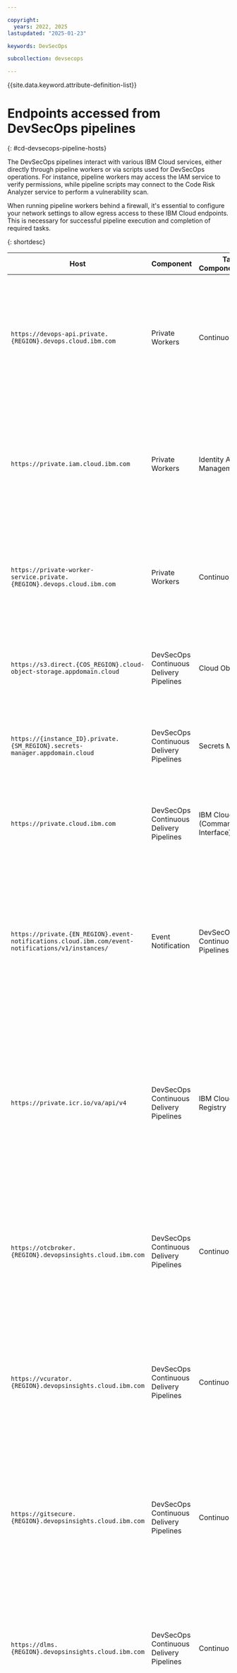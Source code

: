 ```yaml
---

copyright:
  years: 2022, 2025
lastupdated: "2025-01-23"

keywords: DevSecOps

subcollection: devsecops

---
```


{{site.data.keyword.attribute-definition-list}}

# Endpoints accessed from DevSecOps pipelines
{: #cd-devsecops-pipeline-hosts}

The DevSecOps pipelines interact with various IBM Cloud services, either directly through pipeline workers or via scripts used for DevSecOps operations. For instance, pipeline workers may access the IAM service to verify permissions, while pipeline scripts may connect to the Code Risk Analyzer service to perform a vulnerability scan.

When running pipeline workers behind a firewall, it's essential to configure your network settings to allow egress access to these IBM Cloud endpoints. This is necessary for successful pipeline execution and completion of required tasks.

{: shortdesc}

| Host | Component | Target Component/Service |Description |Required/Optional|
|-------------------------------------|------------------------------------------------------------------------------------------------------------------------------|---|---|---|
| `https://devops-api.private.{REGION}.devops.cloud.ibm.com ` | Private Workers | Continuous Delivery | Endpoint for Private Workers to fetch the SCM (Source Code Management) Token (for instance: GitHub Token etc.) in the absence of a user provided access token. | Required |
| `https://private.iam.cloud.ibm.com ` | Private Workers | Identity Access Management | Endpoint for Pipeline Workers to access permissions for perform SCM Operations like: Repository Cloning, Set/Check Pull Request Status. | Required |
| `https://private-worker-service.private.{REGION}.devops.cloud.ibm.com ` | Private Workers | Continuous Delivery | Endpoint for Private Workers to send start and finish notifications. Required only when Slack Integration is configured for Pipelines. | Optional |
| `https://s3.direct.{COS_REGION}.cloud-object-storage.appdomain.cloud ` | DevSecOps Continuous Delivery Pipelines | Cloud Object Store | Endpoints for DevSecOps CD Pipelines to interact with [COS (Cloud Object Store)](https://cloud.ibm.com/docs/cloud-object-storage?topic=cloud-object-storage-endpoints#endpoints-region) Evidence Locker.  | Required |
| `https://{instance_ID}.private.{SM_REGION}.secrets-manager.appdomain.cloud ` | DevSecOps Continuous Delivery Pipelines | Secrets Manager | Endpoint for DevSecOps CD Pipeline to retreive secrets from the [Secret Manager](https://cloud.ibm.com/docs/secrets-manager?topic=secrets-manager-endpoints) Instance | Required |
| `https://private.cloud.ibm.com` | DevSecOps Continuous Delivery Pipelines | IBM Cloud CLI (Command Line Interface) | Endpoint for the DevSecOps CD Pipeline to interact with the IBM Cloud CLI using private endpoint. | Required |
| `https://private.{EN_REGION}.event-notifications.cloud.ibm.com/event-notifications/v1/instances/`  | Event Notification | DevSecOps Continuous Delivery Pipelines | Endpoint for DevSecOps CD Pipeline to send pipeline events to be sent to Event Notification Instance. Required only when Event Notification Integration is configured for DevSecOps CD Pipelines.| Optional |
| `https://private.icr.io/va/api/v4 ` | DevSecOps Continuous Delivery Pipelines | IBM Cloud Container Registry | Endpoint for DevSecOps CD Pipeline to interact with [Vulnerability Advisor](https://cloud.ibm.com/apidocs/vulnerability-advisor). Required only when pipeline run Vulnerability Advisor Scans on the docker images stored in ICR (IBM Cloud Container Registry) | Optional |
| `https://otcbroker.{REGION}.devopsinsights.cloud.ibm.com` | DevSecOps Continuous Delivery Pipelines | Continuous Delivery | Endpoint for DevSecOps CD Pipeline to interact IBM Cloud CRA Plugin Service. Required only when pipeline run [CRA (Code Risk Analyser)](https://cloud.ibm.com/docs/code-risk-analyzer-cli-plugin?topic=code-risk-analyzer-cli-plugin-cra-cli-plugin) Scans on the source code. | Optional | 
| `https://vcurator.{REGION}.devopsinsights.cloud.ibm.com` | DevSecOps Continuous Delivery Pipelines | Continuous Delivery | Endpoint for DevSecOps CD Pipeline to interact with the IBM Cloud CRA service. Required only when a pipeline runs CRA (Code Risk Analyser) scans on the source code. | Optional |
| `https://gitsecure.{REGION}.devopsinsights.cloud.ibm.com` | DevSecOps Continuous Delivery Pipelines | Continuous Delivery | Endpoint for DevSecOps CD Pipeline to interact with the IBM Cloud CRA service. Required only when a pipeline runs CRA (Code Risk Analyser) scans on the source code. | Optional |
| `https://dlms.{REGION}.devopsinsights.cloud.ibm.com` | DevSecOps Continuous Delivery Pipelines | Continuous Delivery | Endpoint for DevSecOps CD Pipeline to interact with the IBM Cloud CRA service. Required only when pipeline runs CRA (Code Risk Analyser) scans on the source code. | Optional |
| `https://gateservice.{REGION}.devopsinsights.cloud.ibm.com` | DevSecOps Continuous Delivery Pipelines | Continuous Delivery | Endpoint for DevSecOps CD Pipeline to interact with the IBM Cloud CRA service. Required only when a pipeline runs CRA (Code Risk Analyser) scans on the source code.| Optional |

{: caption="List of hosts accessed by the DevSecOps Pipelines" caption-side="top"}
